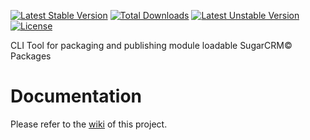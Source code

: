 [![Latest Stable Version](https://poser.pugx.org/sgtpepper9907/sugar-pack/v)](//packagist.org/packages/sgtpepper9907/sugar-pack)
[![Total Downloads](https://poser.pugx.org/sgtpepper9907/sugar-pack/downloads)](//packagist.org/packages/sgtpepper9907/sugar-pack)
[![Latest Unstable Version](https://poser.pugx.org/sgtpepper9907/sugar-pack/v/unstable)](//packagist.org/packages/sgtpepper9907/sugar-pack)
[![License](https://poser.pugx.org/sgtpepper9907/sugar-pack/license)](//packagist.org/packages/sgtpepper9907/sugar-pack)

CLI Tool for packaging and publishing module loadable SugarCRM© Packages 

# Documentation
Please refer to the [wiki](../../wiki) of this project.
